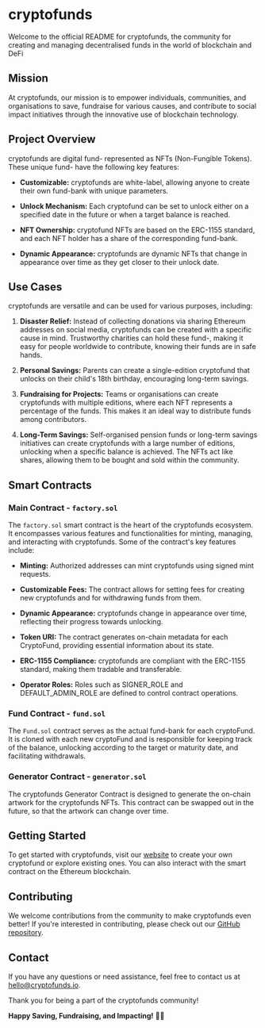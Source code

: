 # cryptofunds

Welcome to the official README for cryptofunds, the community for creating and managing decentralised funds in the world of blockchain and DeFi

## Mission

At cryptofunds, our mission is to empower individuals, communities, and organisations to save, fundraise for various causes, and contribute to social impact initiatives through the innovative use of blockchain technology.

## Project Overview

cryptofunds are digital fund- represented as NFTs (Non-Fungible Tokens). These unique fund- have the following key features:

- **Customizable:** cryptofunds are white-label, allowing anyone to create their own fund-bank with unique parameters.

- **Unlock Mechanism:** Each cryptofund can be set to unlock either on a specified date in the future or when a target balance is reached.

- **NFT Ownership:** cryptofund NFTs are based on the ERC-1155 standard, and each NFT holder has a share of the corresponding fund-bank.

- **Dynamic Appearance:** cryptofunds are dynamic NFTs that change in appearance over time as they get closer to their unlock date.

## Use Cases

cryptofunds are versatile and can be used for various purposes, including:

1. **Disaster Relief:** Instead of collecting donations via sharing Ethereum addresses on social media, cryptofunds can be created with a specific cause in mind. Trustworthy charities can hold these fund-, making it easy for people worldwide to contribute, knowing their funds are in safe hands.

2. **Personal Savings:** Parents can create a single-edition cryptofund that unlocks on their child's 18th birthday, encouraging long-term savings.

3. **Fundraising for Projects:** Teams or organisations can create cryptofunds with multiple editions, where each NFT represents a percentage of the funds. This makes it an ideal way to distribute funds among contributors.

4. **Long-Term Savings:** Self-organised pension funds or long-term savings initiatives can create cryptofunds with a large number of editions, unlocking when a specific balance is achieved. The NFTs act like shares, allowing them to be bought and sold within the community.

## Smart Contracts

### Main Contract - `factory.sol`

The `factory.sol` smart contract is the heart of the cryptofunds ecosystem. It encompasses various features and functionalities for minting, managing, and interacting with cryptofunds. Some of the contract's key features include:

- **Minting:** Authorized addresses can mint cryptofunds using signed mint requests.

- **Customizable Fees:** The contract allows for setting fees for creating new cryptofunds and for withdrawing funds from them.

- **Dynamic Appearance:** cryptofunds change in appearance over time, reflecting their progress towards unlocking.

- **Token URI:** The contract generates on-chain metadata for each CryptoFund, providing essential information about its state.

- **ERC-1155 Compliance:** cryptofunds are compliant with the ERC-1155 standard, making them tradable and transferable.

- **Operator Roles:** Roles such as SIGNER_ROLE and DEFAULT_ADMIN_ROLE are defined to control contract operations.

### Fund Contract - `fund.sol`

The `Fund.sol` contract serves as the actual fund-bank for each cryptoFund. It is cloned with each new cryptoFund and is responsible for keeping track of the balance, unlocking according to the target or maturity date, and facilitating withdrawals. 


### Generator Contract - `generator.sol`

The cryptofunds Generator Contract is designed to generate the on-chain artwork for the cryptofunds NFTs. This contract can be swapped out in the future, so that the artwork can change over time. 

## Getting Started

To get started with cryptofunds, visit our [website](https://cryptofunds.io/) to create your own cryptofund or explore existing ones. You can also interact with the smart contract on the Ethereum blockchain.

## Contributing

We welcome contributions from the community to make cryptofunds even better! If you're interested in contributing, please check out our [GitHub repository](https://github.com/qedric/funds-contract).

## Contact

If you have any questions or need assistance, feel free to contact us at [hello@cryptofunds.io](mailto:hello@cryptofunds.io).

Thank you for being a part of the cryptofunds community!

**Happy Saving, Fundraising, and Impacting!** 🐷🚀